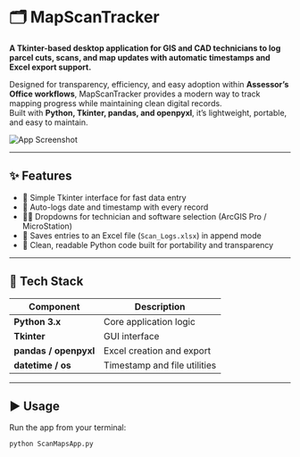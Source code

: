 # 🗂️ MapScanTracker

**A Tkinter-based desktop application for GIS and CAD technicians to log parcel cuts, scans, and map updates with automatic timestamps and Excel export support.**

Designed for transparency, efficiency, and easy adoption within **Assessor’s Office workflows**, MapScanTracker provides a modern way to track mapping progress while maintaining clean digital records.  
Built with **Python, Tkinter, pandas, and openpyxl**, it’s lightweight, portable, and easy to maintain.

![App Screenshot](assets/ScanMapsApp_UI.png)

---

## ✨ Features

- 🧾 Simple Tkinter interface for fast data entry  
- 📅 Auto-logs date and timestamp with every record  
- 👩‍💻 Dropdowns for technician and software selection (ArcGIS Pro / MicroStation)  
- 💾 Saves entries to an Excel file (`Scan_Logs.xlsx`) in append mode  
- 🧠 Clean, readable Python code built for portability and transparency  

---

## 🧠 Tech Stack

| Component | Description |
|------------|--------------|
| **Python 3.x** | Core application logic |
| **Tkinter** | GUI interface |
| **pandas / openpyxl** | Excel creation and export |
| **datetime / os** | Timestamp and file utilities |

---

## ▶️ Usage

Run the app from your terminal:

```bash
python ScanMapsApp.py
